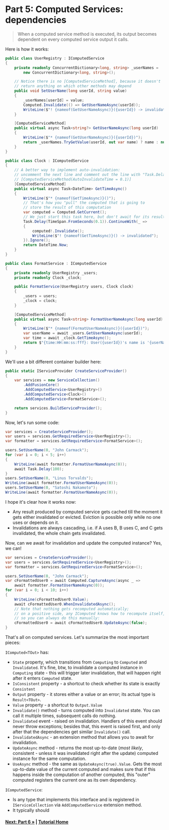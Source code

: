 # Part 5: Computed Services: dependencies

> When a computed service method is executed, its output becomes
> dependent on every computed service output it calls.

Here is how it works:

``` cs --region part05_defineServices --source-file Part05.cs
public class UserRegistry : IComputedService
{
    private readonly ConcurrentDictionary<long, string> _userNames =
        new ConcurrentDictionary<long, string>();

    // Notice there is no [ComputedServiceMethod], because it doesn't
    // return anything on which other methods may depend
    public void SetUserName(long userId, string value)
    {
        _userNames[userId] = value;
        Computed.Invalidate(() => GetUserNameAsync(userId));
        WriteLine($"! {nameof(GetUserNameAsync)}({userId}) -> invalidated");
    }

    [ComputedServiceMethod]
    public virtual async Task<string?> GetUserNameAsync(long userId)
    {
        WriteLine($"* {nameof(GetUserNameAsync)}({userId})");
        return _userNames.TryGetValue(userId, out var name) ? name : null;
    }
}

public class Clock : IComputedService
{
    // A better way to implement auto-invalidation:
    // uncomment the next line and comment out the line with "Task.Delay".
    // [ComputedServiceMethod(AutoInvalidateTime = 0.1)]
    [ComputedServiceMethod]
    public virtual async Task<DateTime> GetTimeAsync()
    {
        WriteLine($"* {nameof(GetTimeAsync)}()");
        // That's how you "pull" the computed that is going to
        // store the result of this computation
        var computed = Computed.GetCurrent();
        // We just start this task here, but don't await for its result
        Task.Delay(TimeSpan.FromSeconds(0.1)).ContinueWith(_ =>
        {
            computed!.Invalidate();
            WriteLine($"! {nameof(GetTimeAsync)}() -> invalidated");
        }).Ignore();
        return DateTime.Now;
    }
}

public class FormatService : IComputedService
{
    private readonly UserRegistry _users;
    private readonly Clock _clock;

    public FormatService(UserRegistry users, Clock clock)
    {
        _users = users;
        _clock = clock;
    }

    [ComputedServiceMethod]
    public virtual async Task<string> FormatUserNameAsync(long userId)
    {
        WriteLine($"* {nameof(FormatUserNameAsync)}({userId})");
        var userName = await _users.GetUserNameAsync(userId);
        var time = await _clock.GetTimeAsync();
        return $"{time:HH:mm:ss:fff}: User({userId})'s name is '{userName}'";
    }
}
```

We'll use a bit different container builder here:

``` cs --region part05_createServiceProvider --source-file Part05.cs
public static IServiceProvider CreateServiceProvider()
{
    var services = new ServiceCollection()
        .AddFusionCore()
        .AddComputedService<UserRegistry>()
        .AddComputedService<Clock>()
        .AddComputedService<FormatService>();

    return services.BuildServiceProvider();
}
```

Now, let's run some code:

``` cs --region part05_useServices_part1 --source-file Part05.cs
var services = CreateServiceProvider();
var users = services.GetRequiredService<UserRegistry>();
var formatter = services.GetRequiredService<FormatService>();

users.SetUserName(0, "John Carmack");
for (var i = 0; i < 5; i++)
{
    WriteLine(await formatter.FormatUserNameAsync(0));
    await Task.Delay(100);
}
users.SetUserName(0, "Linus Torvalds");
WriteLine(await formatter.FormatUserNameAsync(0));
users.SetUserName(0, "Satoshi Nakamoto");
WriteLine(await formatter.FormatUserNameAsync(0));
```

I hope it's clear how it works now:

* Any result produced by computed service gets cached till the moment
  it gets either invalidated or evicted. Eviction is possible only while
  no one uses or depends on it.
* Invalidations are always cascading, i.e. if A uses B, B uses C, and C
  gets invalidated, the whole chain gets invalidated.

Now, can we await for invalidation and update the computed instance?
Yes, we can!

``` cs --region part05_useServices_part2 --source-file Part05.cs
var services = CreateServiceProvider();
var users = services.GetRequiredService<UserRegistry>();
var formatter = services.GetRequiredService<FormatService>();

users.SetUserName(0, "John Carmack");
var cFormattedUser0 = await Computed.CaptureAsync(async _ =>
    await formatter.FormatUserNameAsync(0));
for (var i = 0; i < 10; i++)
{
    WriteLine(cFormattedUser0.Value);
    await cFormattedUser0.WhenInvalidatedAsync();
    // Note that nothing gets recomputed automatically;
    // on a positive side, any IComputed knows how to recompute itself,
    // so you can always do this manually:
    cFormattedUser0 = await cFormattedUser0.UpdateAsync(false);
}
```

That's all on computed services. Let's summarize the most important
pieces:

`IComputed<TOut>` has:

* `State` property, which transitions from
  `Computing` to `Computed` and `Invalidated`. It's fine, btw,
  to invalidate a computed instance in `Computing` state -
  this will trigger later invalidation, that will happen right
  after it enters `Computed` state.
* `IsConsistent` property - a shortcut to check whether its state
  is exactly `Consistent`
* `Output` property - it stores either a value or an error;
  its actual type is `Result<TOut>`.
* `Value` property - a shortcut to `Output.Value`
* `Invalidate()` method - turns computed into `Invalidated` state.
  You can call it multiple times, subsequent calls do nothing.
* `Invalidated` event - raised on invalidation. Handlers of this event
  should never throw exceptions; besides that, this event is raised
  first, and only after that the dependencies get similar `Invalidate()`
  call.
* `InvalidatedAsync` - an extension method that allows you to await
  for invalidation.
* `UpdateAsync` method - returns the most up-to-date (*most likely*,
  consistent - unless it was invalidated right after the update)
  computed instance for the same computation.
* `UseAsync` method - the same as `UpdateAsync(true).Value`.
  Gets the most up-to-date value of the current computed and
  makes sure that if this happens inside the computation of another
  computed, this "outer" computed registers the current one
  as its own dependency.

`IComputedService`:

* Is any type that implements this interface and is registered
  in `IServiceCollection` via `AddComputedService` extension method.
* It typically should

#### [Next: Part 6 &raquo;](./Part06.md) | [Tutorial Home](./README.md)

